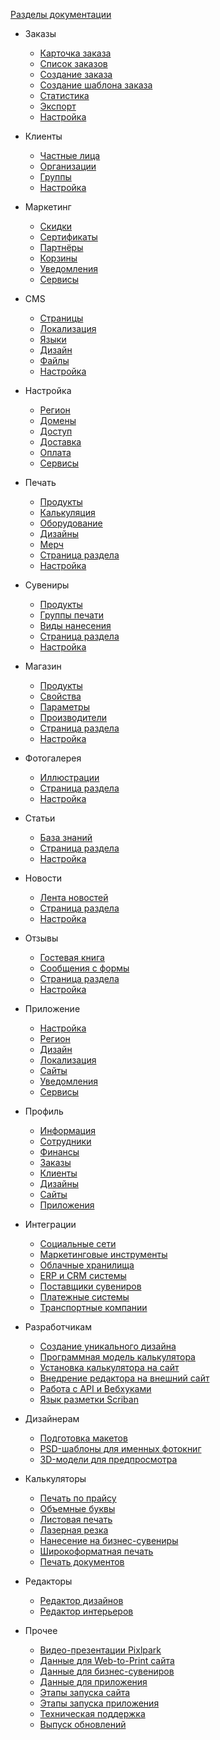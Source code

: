 ﻿<!-- docs/_sidebar.md -->

[Разделы документации](/)

- Заказы
	- [Карточка заказа](/orders/edit.md)
	- [Список заказов](/orders/list.md)
	- [Создание заказа](/orders/create.md)
	- [Создание шаблона заказа](/orders/create-order-template.md)
	- [Статистика](/orders/report.md)
	- [Экспорт](/orders/export.md)
	- [Настройка](/orders/settings.md)

- Клиенты
	- [Частные лица](/customers/b2c.md)
	- [Организации](/customers/b2b.md)
	- [Группы](/customers/groups.md)
	- [Настройка](/customers/settings.md)

- Маркетинг
	- [Скидки](/marketing/discounts.md)
	- [Сертификаты](/marketing/certificates.md)
	- [Партнёры](/marketing/affiliates.md)
	- [Корзины](/marketing/cards.md)
	- [Уведомления](/marketing/notifications.md)
	- [Сервисы](/marketing/services.md)

- CMS
	- [Страницы](/cms/pages.md)
	- [Локализация](/cms/localization.md)
	- [Языки](/cms/languages.md)
	- [Дизайн](/cms/design.md)
	- [Файлы](/cms/files.md)
	- [Настройка](/cms/settings.md)

- Настройка
	- [Регион](/site/region.md)
	- [Домены](/site/domains.md)
	- [Доступ](/site/access.md)
	- [Доставка](/site/shippings.md)
	- [Оплата](/site/payments.md)
	- [Сервисы](/site/socials.md)

- Печать
	- [Продукты](/print/products.md)
	- [Калькуляция](/print/calculations.md)
	- [Оборудование](/print/devices.md)
	- [Дизайны](/print/designs.md)
	- [Мерч](/print/merch.md)
	- [Страница раздела](/print/page.md)
	- [Настройка](/print/settings.md)

- Сувениры
	- [Продукты](/gift/list.md)
	- [Группы печати](/gift/groups.md)
	- [Виды нанесения](/gift/prints.md)
	- [Страница раздела](/gift/page.md)
	- [Настройка](/gift/settings.md)

- Магазин
	- [Продукты](/shop/list.md)
	- [Свойства](/shop/properties.md)
	- [Параметры](/shop/parameters.md)
	- [Производители](/shop/vendors.md)
	- [Страница раздела](/shop/page.md)
	- [Настройка](/shop/settings.md)

- Фотогалерея
	- [Иллюстрации](/gallery/list.md)
	- [Страница раздела](/gallery/page.md)
	- [Настройка](/gallery/settings.md)

- Статьи
	- [База знаний](/faq/list.md)
	- [Страница раздела](/faq/page.md)
	- [Настройка](/faq/settings.md)

- Новости
	- [Лента новостей](/news/list.md)
	- [Страница раздела](/news/page.md)
	- [Настройка](/news/settings.md)

- Отзывы
	- [Гостевая книга](/feedback/gbooks.md)
	- [Сообщения с формы](/feedback/messages.md)
	- [Страница раздела](/feedback/page.md)
	- [Настройка](/feedback/settings.md)

- Приложение
	- [Настройка](/app/settings.md)
	- [Регион](/app/region.md)
	- [Дизайн](/app/design.md)
	- [Локализация](/app/localization.md)
	- [Сайты](/app/shop.md)
	- [Уведомления](/app/notifications.md)
	- [Сервисы](/app/serviсes.md)

- Профиль
	- [Информация](/profile/info.md)
	- [Сотрудники](/profile/staff.md)
	- [Финансы](/profile/finance.md)
	- [Заказы](/profile/orders.md)
	- [Клиенты](/profile/clients.md)
	- [Дизайны](/profile/design.md)
	- [Сайты](/profile/site.md)
	- [Приложения](/profile/app.md)
	
- Интеграции
	- [Социальные сети](/integration/socials.md)
	- [Маркетинговые инструменты](/integration/marketing.md)
	- [Облачные хранилища](/integration/drives.md)
	- [ERP и CRM системы](/integration/crm.md)
	- [Поставщики сувениров](/integration/gifts.md)
	- [Платежные системы](/integration/payments.md)
	- [Транспортные компании](/integration/shippings.md)
		
- Разработчикам
	- [Создание уникального дизайна](/dev/design.md)
	- [Программная модель калькулятора](/dev/calc.md)
	- [Установка калькулятора на сайт](/dev/calc-install.md)
	- [Внедрение редактора на внешний сайт](/dev/editor.md)
	- [Работа с API и Вебхуками](/dev/api.md)
	- [Язык разметки Scriban](/dev/scriban.md)
	
- Дизайнерам
	- [Подготовка макетов](/design/psd-general.md)
	- [PSD-шаблоны для именных фотокниг](/design/named-photobooks.md)
	- [3D-модели для предпросмотра](/design/3d-models.md)
	<!-- - [PSD-шаблоны для листовой печати](/design/businesscards.md) -->
	<!-- - [PSD-шаблоны для фотокниги](/design/photobooks.md) -->
	<!-- - [PSD-шаблоны для календарей](/design/calendars.md) -->
	<!-- - [PSD-шаблоны для печатей и штампов](/design/stamps.md) -->

- Калькуляторы
	- [Печать по прайсу](/calculators/price-printing.md)
	- [Объемные буквы](/calculators/letters.md)
	- [Листовая печать](/calculators/sheet-printing.md)
	- [Лазерная резка](/calculators/laser-cutting.md)
	- [Нанесение на бизнес-сувениры](/calculators/gift.md)
	- [Широкоформатная печать](/calculators/large-format-printing.md)
	- [Печать документов](/calculators/document-printing.md)

- Редакторы
	- [Редактор дизайнов](/editors/design.md)
	- [Редактор интерьеров](/editors/interior.md)

- Прочее
	- [Видео-презентации Pixlpark](/misc/presentations.md)
	- [Данные для Web-to-Print сайта](/misc/prints-data.md)
	- [Данные для бизнес-сувениров](/misc/gifts-data.md)
	- [Данные для приложения](/misc/app-data.md)
	- [Этапы запуска сайта](/misc/launch-site.md)
	- [Этапы запуска приложения](/misc/launch-app.md)
	- [Техническая поддержка](/misc/support.md)
	- [Выпуск обновлений](/misc/update.md)
